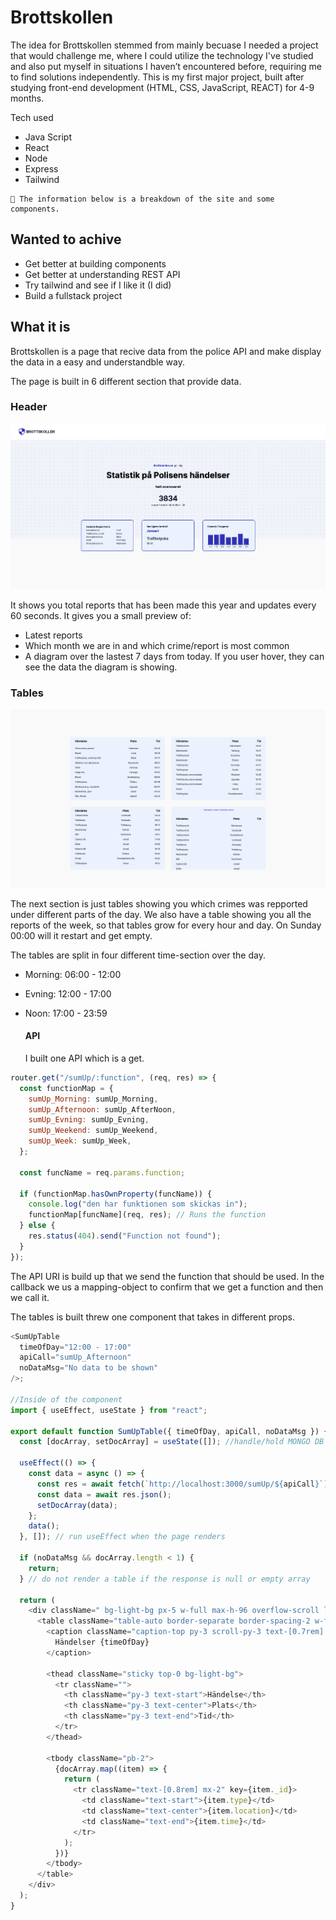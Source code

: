 # Brottskollen

The idea for Brottskollen stemmed from mainly becuase I needed a project that would challenge me, where I could utilize the technology I've studied and also put myself in situations I haven’t encountered before, requiring me to find solutions independently. This is my first major project, built after studying front-end development (HTML, CSS, JavaScript, REACT) for 4-9 months.

Tech used

- Java Script
- React
- Node
- Express
- Tailwind

>

    🧱 The information below is a breakdown of the site and some components.

>

## Wanted to achive

- Get better at building components
- Get better at understanding REST API
- Try tailwind and see if I like it (I did)
- Build a fullstack project

## What it is

Brottskollen is a page that recive data from the police API and make display the data in a easy and understandble way.

The page is built in 6 different section that provide data.

### Header

![](client/src/assets/homepage.png "Image of the  Landing page")

It shows you total reports that has been made this year and updates every 60 seconds. It gives you a small preview of:

- Latest reports
- Which month we are in and which crime/report is most common
- A diagram over the lastest 7 days from today. If you user hover, they can see the data the diagram is showing.

### Tables

![](client/src/assets/tables.png "Image of the  Landing page")

The next section is just tables showing you which crimes was repported under different parts of the day. We also have a table showing you all the reports of the week, so that tables grow for every hour and day. On Sunday 00:00 will it restart and get empty.

The tables are split in four different time-section over the day.

- Morning: 06:00 - 12:00
- Evning: 12:00 - 17:00
- Noon: 17:00 - 23:59

  #### API

  I built one API which is a get.

```js
router.get("/sumUp/:function", (req, res) => {
  const functionMap = {
    sumUp_Morning: sumUp_Morning,
    sumUp_Afternoon: sumUp_AfterNoon,
    sumUp_Evning: sumUp_Evning,
    sumUp_Weekend: sumUp_Weekend,
    sumUp_Week: sumUp_Week,
  };

  const funcName = req.params.function;

  if (functionMap.hasOwnProperty(funcName)) {
    console.log("den har funktionen som skickas in");
    functionMap[funcName](req, res); // Runs the function
  } else {
    res.status(404).send("Function not found");
  }
});
```

The API URI is build up that we send the function that should be used. In the callback we us a mapping-object to confirm that we get a function and then we call it.

The tables is built threw one component that takes in different props.

```js
<SumUpTable
  timeOfDay="12:00 - 17:00"
  apiCall="sumUp_Afternoon"
  noDataMsg="No data to be shown"
/>;

//Inside of the component
import { useEffect, useState } from "react";

export default function SumUpTable({ timeOfDay, apiCall, noDataMsg }) {
  const [docArray, setDocArray] = useState([]); //handle/hold MONGO DB documents

  useEffect(() => {
    const data = async () => {
      const res = await fetch(`http://localhost:3000/sumUp/${apiCall}`);
      const data = await res.json();
      setDocArray(data);
    };
    data();
  }, []); // run useEffect when the page renders

  if (noDataMsg && docArray.length < 1) {
    return;
  } // do not render a table if the response is null or empty array

  return (
    <div className=" bg-light-bg px-5 w-full max-h-96 overflow-scroll lg:max-w-xl rounded-md">
      <table className="table-auto border-separate border-spacing-2 w-full pb-5">
        <caption className="caption-top py-3 scroll-py-3 text-[0.7rem] text-main-color bg-light-bg">
          Händelser {timeOfDay}
        </caption>

        <thead className="sticky top-0 bg-light-bg">
          <tr className="">
            <th className="py-3 text-start">Händelse</th>
            <th className="py-3 text-center">Plats</th>
            <th className="py-3 text-end">Tid</th>
          </tr>
        </thead>

        <tbody className="pb-2">
          {docArray.map((item) => {
            return (
              <tr className="text-[0.8rem] mx-2" key={item._id}>
                <td className="text-start">{item.type}</td>
                <td className="text-center">{item.location}</td>
                <td className="text-end">{item.time}</td>
              </tr>
            );
          })}
        </tbody>
      </table>
    </div>
  );
}
```
